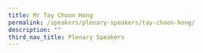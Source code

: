 ```yaml
---
title: Mr Tay Choon Hong
permalink: /speakers/plenary-speakers/tay-choon-hong/
description: ""
third_nav_title: Plenary Speakers
---
```

